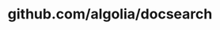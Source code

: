 ---
layout: post
title: github.com/algolia/docsearch
categories: link
tags: [انگلیسی, برنامه‌نویسی]
---